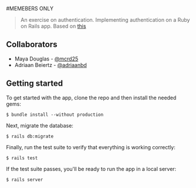 #MEMEBERS ONLY

> An exercise on authentication. Implementing authentication on a Ruby on Rails app. Based on [this](https://www.theodinproject.com/courses/ruby-on-rails/lessons/authentication) 

## Collaborators 

* Maya Douglas - [@mcrd25](https://github.com/mcrd25/)
* Adriaan Beiertz - [@adriaanbd](https://github.com/adriaanbd)

## Getting started

To get started with the app, clone the repo and then install the needed gems:

```
$ bundle install --without production
```

Next, migrate the database:

```
$ rails db:migrate
```

Finally, run the test suite to verify that everything is working correctly:

```
$ rails test
```

If the test suite passes, you'll be ready to run the app in a local server:

```
$ rails server
```

